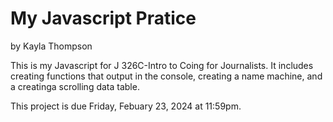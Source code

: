 # My Javascript Pratice

by Kayla Thompson

This is my Javascript for J 326C-Intro to Coing for Journalists. It includes creating functions that output in the console, creating a name machine, and a creatinga scrolling data table.

This project is due Friday, Febuary 23, 2024 at 11:59pm.
